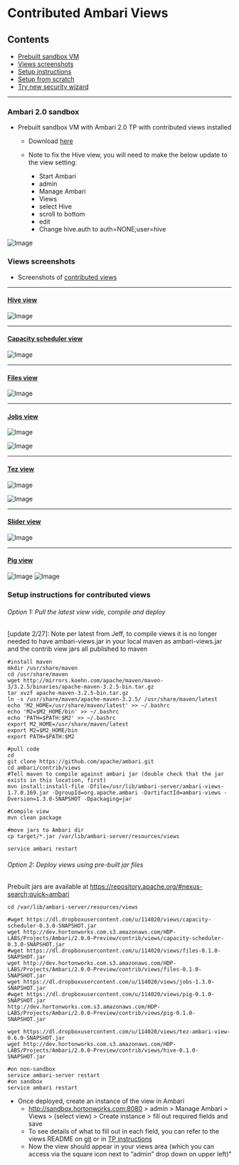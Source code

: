 # Contributed Ambari Views 

## Contents
  - [Prebuilt sandbox VM](https://github.com/abajwa-hw/ambari-workshops/blob/master/contributed-views.md#ambari-20-sandbox)
  - [Views screenshots](https://github.com/abajwa-hw/ambari-workshops/blob/master/contributed-views.md#views-screenshots)
  - [Setup instructions](https://github.com/abajwa-hw/ambari-workshops/blob/master/contributed-views.md#setup-instructions-for-contributed-views)
  - [Setup from scratch](https://github.com/abajwa-hw/security-workshops/blob/master/Setup-kerberos-Ambari.md)
  - [Try new security wizard](https://github.com/abajwa-hw/security-workshops/blob/master/Setup-kerberos-Ambari.md#run-ambari-security-wizard)

---------------
  
### Ambari 2.0 sandbox

- Prebuilt sandbox VM with Ambari 2.0 TP with contributed views installed

  - Download [here](https://www.dropbox.com/s/filhqw11psth6tq/Hortonworks_2.2_Ambari2.0.ova?dl=0)

  - Note to fix the Hive view, you will need to make the below update to the view setting:
    - Start Ambari
    - admin
    - Manage Ambari
    - Views
    - select Hive
    - scroll to bottom
    - edit
    - Change hive.auth to auth=NONE;user=hive

![Image](../master/screenshots/hive-view-setup.png?raw=true)
       

### Views screenshots

- Screenshots of [contributed views](https://github.com/apache/ambari/tree/trunk/contrib/views)

---------------------

#### [Hive view](https://github.com/apache/ambari/tree/trunk/contrib/views/hive)

![Image](../master/screenshots/hive-view.png?raw=true)

---------------------

#### [Capacity scheduler view](https://github.com/apache/ambari/tree/trunk/contrib/views/capacity-scheduler)

![Image](../master/screenshots/Capacity-scheduler-view.png?raw=true)

---------------------

#### [Files view](https://github.com/apache/ambari/tree/trunk/contrib/views/files)

![Image](../master/screenshots/Files-view.png?raw=true)


---------------------

#### [Jobs view](https://github.com/apache/ambari/tree/trunk/contrib/views/jobs)

![Image](../master/screenshots/Jobs-view.png?raw=true)

![Image](../master/screenshots/Jobs-view2.png?raw=true)

---------------------

#### [Tez view](https://github.com/apache/ambari/tree/trunk/contrib/views/tez)

![Image](../master/screenshots/Tez-view.png?raw=true)

![Image](../master/screenshots/Tez-view2.png?raw=true)

---------------------

#### [Slider view](https://github.com/apache/ambari/tree/trunk/contrib/views/slider)

![Image](../master/screenshots/slider-view.png?raw=true)


---------------------

#### [Pig view](https://github.com/apache/ambari/tree/trunk/contrib/views/pig)

![Image](../master/screenshots/pig-view1.png?raw=true)
![Image](../master/screenshots/pig-view2.png?raw=true)


### Setup instructions for contributed views

###### Option 1: Pull the latest view vide, compile and deploy

[update 2/27]: Note per latest from Jeff, to compile views it is no longer needed to have ambari-views.jar in your local maven as ambari-views.jar and the contrib view jars all published to maven

```
#install maven
mkdir /usr/share/maven
cd /usr/share/maven
wget http://mirrors.koehn.com/apache/maven/maven-3/3.2.5/binaries/apache-maven-3.2.5-bin.tar.gz
tar xvzf apache-maven-3.2.5-bin.tar.gz
ln -s /usr/share/maven/apache-maven-3.2.5/ /usr/share/maven/latest
echo 'M2_HOME=/usr/share/maven/latest' >> ~/.bashrc
echo 'M2=$M2_HOME/bin' >> ~/.bashrc
echo 'PATH=$PATH:$M2' >> ~/.bashrc
export M2_HOME=/usr/share/maven/latest
export M2=$M2_HOME/bin
export PATH=$PATH:$M2

#pull code
cd
git clone https://github.com/apache/ambari.git
cd ambari/contrib/views
#Tell maven to compile against ambari jar (double check that the jar exists in this location, first)
mvn install:install-file -Dfile=/usr/lib/ambari-server/ambari-views-1.7.0.169.jar -DgroupId=org.apache.ambari -DartifactId=ambari-views -Dversion=1.3.0-SNAPSHOT -Dpackaging=jar

#Compile view
mvn clean package

#move jars to Ambari dir
cp target/*.jar /var/lib/ambari-server/resources/views

service ambari restart

```

###### Option 2: Deploy views using pre-built jar files

Prebuilt jars are available at https://repository.apache.org/#nexus-search;quick~ambari
```
cd /var/lib/ambari-server/resources/views

#wget https://dl.dropboxusercontent.com/u/114020/views/capacity-scheduler-0.3.0-SNAPSHOT.jar
wget http://dev.hortonworks.com.s3.amazonaws.com/HDP-LABS/Projects/Ambari/2.0.0-Preview/contrib/views/capacity-scheduler-0.3.0-SNAPSHOT.jar
#wget https://dl.dropboxusercontent.com/u/114020/views/files-0.1.0-SNAPSHOT.jar
wget http://dev.hortonworks.com.s3.amazonaws.com/HDP-LABS/Projects/Ambari/2.0.0-Preview/contrib/views/files-0.1.0-SNAPSHOT.jar
wget https://dl.dropboxusercontent.com/u/114020/views/jobs-1.3.0-SNAPSHOT.jar
#wget https://dl.dropboxusercontent.com/u/114020/views/pig-0.1.0-SNAPSHOT.jar
http://dev.hortonworks.com.s3.amazonaws.com/HDP-LABS/Projects/Ambari/2.0.0-Preview/contrib/views/pig-0.1.0-SNAPSHOT.jar

wget https://dl.dropboxusercontent.com/u/114020/views/tez-ambari-view-0.6.0-SNAPSHOT.jar
wget http://dev.hortonworks.com.s3.amazonaws.com/HDP-LABS/Projects/Ambari/2.0.0-Preview/contrib/views/hive-0.1.0-SNAPSHOT.jar

#on non-sandbox
service ambari-server restart
#on sandbox
service ambari restart
```

- Once deployed, create an instance of the view in Ambari
  - http://sandbox.hortonworks.com:8080 > admin > Manage Ambari > Views > (select view) > Create instance > fill out required fields and save
  - To see details of what to fill out in each field, you can refer to the views README on [git](https://github.com/apache/ambari/tree/trunk/contrib/views) or in [TP instructions](https://docs.google.com/a/hortonworks.com/document/d/1u6QPWLOd9Wsd_hp5iNkg0D2xpmylMia7fXpmE3iGL-0/edit#)
  - Now the view should appear in your views area (which you can access via the square icon next to “admin” drop down on upper left)"